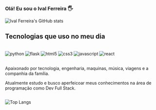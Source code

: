 
### Olá! Eu sou o Ival Ferreira 🖐️

![Ival Ferreira's GitHub stats](https://github-readme-stats.vercel.app/api?username=devlaviferreira&show_icons=true&theme=onedark)

## Tecnologias que uso no meu dia

<div style="display: inline_block"><br/>
    <img align="center" alt="python" src="https://img.shields.io/badge/Python-14354C?style=for-the-badge&logo=python&logoColor=white" />    
    <img align="center" alt="flask" src="https://img.shields.io/badge/Flask-000000?style=for-the-badge&logo=flask&logoColor=white" />
    <img align="center" alt="html5" src="https://img.shields.io/badge/HTML5-E34F26?style=for-the-badge&logo=html5&logoColor=white" />
    <img align="center" alt="css3" src="https://img.shields.io/badge/CSS3-1572B6?style=for-the-badge&logo=css3&logoColor=white" />
    <img align="center" alt="javascript" src="https://img.shields.io/badge/JavaScript-F7DF1E?style=for-the-badge&logo=javascript&logoColor=black" />
    <img align="center" alt="react" src="https://img.shields.io/badge/React-20232A?style=for-the-badge&logo=react&logoColor=61DAFB" />    
</div><br/>

Apaixonado por tecnologia, engenharia, maquinas, música, viagens e a companhia da família.

Atualmente estudo e busco aperfeicoar meus conhecimentos na área de programação como Dev Full Stack.

##

![Top Langs](https://github-readme-stats.vercel.app/api/top-langs/?username=devlaviferreira&langs_count=8)
